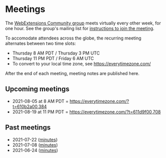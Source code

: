 # Meetings

The [WebExtensions Community group](https://www.w3.org/community/webextensions/) meets virtually every other week, for one hour.
See the group's mailing list for [instructions to join the meeting](https://lists.w3.org/Archives/Member/internal-webextensions/2021Jun/0000.html).

To accomodate attendees across the globe, the recurring meeting alternates between two time slots:

* Thursday 8 AM PDT / Thursday 3 PM UTC
* Thursday 11 PM PDT / Friday 6 AM UTC
* To convert to your local time zone, see https://everytimezone.com/

After the end of each meeting, meeting notes are published here.


## Upcoming meetings

* 2021-08-05 at 8 AM PDT = https://everytimezone.com/?t=610b2a00,384
* 2021-08-19 at 11 PM PDT = https://everytimezone.com/?t=611d9f00,708

## Past meetings

* 2021-07-22 ([minutes](2021-07-22-wecg.md))
* 2021-07-08 ([minutes](2021-07-08-wecg.md))
* 2021-06-24 ([minutes](2021-06-24-wecg.md))
